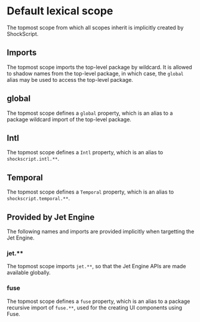 # Default lexical scope

The topmost scope from which all scopes inherit is implicitly created by ShockScript.

## Imports

The topmost scope imports the top-level package by wildcard. It is allowed to shadow names from the top-level package, in which case, the `global` alias may be used to access the top-level package.

## global

The topmost scope defines a `global` property, which is an alias to a package wildcard import of the top-level package.

## Intl

The topmost scope defines a `Intl` property, which is an alias to `shockscript.intl.**`.

## Temporal

The topmost scope defines a `Temporal` property, which is an alias to `shockscript.temporal.**`.

## Provided by Jet Engine

The following names and imports are provided implicitly when targetting the Jet Engine.

### jet.**

The topmost scope imports `jet.**`, so that the Jet Engine APIs are made available globally.

### fuse

The topmost scope defines a `fuse` property, which is an alias to a package recursive import of `fuse.**`, used for the creating UI components using Fuse.